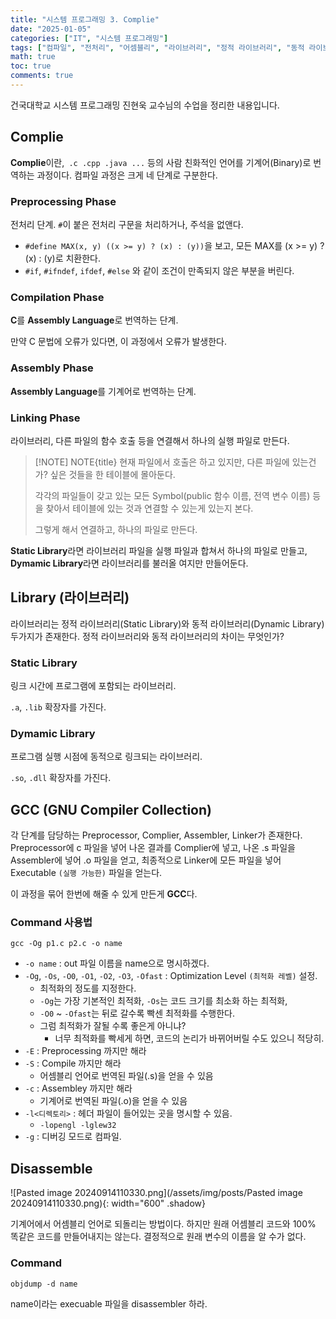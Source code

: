```yaml
---
title: "시스템 프로그래밍 3. Complie"
date: "2025-01-05"
categories: ["IT", "시스템 프로그래밍"]
tags: ["컴파일", "전처리", "어셈블리", "라이브러리", "정적 라이브러리", "동적 라이브러리", "GCC", "최적화"]
math: true
toc: true
comments: true
---
```


건국대학교 시스템 프로그래밍 진현욱 교수님의 수업을 정리한 내용입니다.

## Complie

**Complie**이란,` .c .cpp .java ...` 등의 사람 친화적인 언어를 기계어(Binary)로 번역하는 과정이다. 컴파일 과정은 크게 네 단계로 구분한다.

### Preprocessing Phase

전처리 단계. `#`이 붙은 전처리 구문을 처리하거나, 주석을 없앤다.

- `#define MAX(x, y) ((x >= y) ? (x) : (y))`을 보고, 모든 MAX를 (x >= y) ? (x) : (y)로 치환한다.
- `#if`, `#ifndef`, `ifdef`, `#else` 와 같이 조건이 만족되지 않은 부분을 버린다.

### Compilation Phase

**C**를 **Assembly Language**로 번역하는 단계. 

만약 C 문법에 오류가 있다면, 이 과정에서 오류가 발생한다.

### Assembly Phase

**Assembly Language**를 기계어로 번역하는 단계.

### Linking Phase

라이브러리, 다른 파일의 함수 호출 등을 연결해서 하나의 실행 파일로 만든다.

> [!NOTE] NOTE{title}
> 현재 파일에서 호출은 하고 있지만, 다른 파일에 있는건가? 싶은 것들을 한 테이블에 몰아둔다.
> 
> 각각의 파일들이 갖고 있는 모든 Symbol(public 함수 이름, 전역 변수 이름) 등을 찾아서 테이블에 있는 것과 연결할 수 있는게 있는지 본다.
> 
> 그렇게 해서 연결하고, 하나의 파일로 만든다.

**Static Library**라면 라이브러리 파일을 실행 파일과 합쳐서 하나의 파일로 만들고,
**Dymamic Library**라면 라이브러리를 불러올 여지만 만들어둔다.

## Library (라이브러리)

라이브러리는 정적 라이브러리(Static Library)와 동적 라이브러리(Dynamic Library) 두가지가 존재한다. 정적 라이브러리와 동적 라이브러리의 차이는 무엇인가?
### Static Library

링크 시간에 프로그램에 포함되는 라이브러리.

`.a`, `.lib` 확장자를 가진다.

### Dymamic Library

프로그램 실행 시점에 동적으로 링크되는 라이브러리.

`.so`, `.dll` 확장자를 가진다.

## GCC (GNU Compiler Collection)

각 단계를 담당하는 Preprocessor, Complier, Assembler, Linker가 존재한다. Preprocessor에 c 파일을 넣어 나온 결과를 Complier에 넣고, 나온 .s 파일을 Assembler에 넣어 .o 파일을 얻고, 최종적으로 Linker에 모든 파일을 넣어 Executable `(실행 가능한)` 파일을 얻는다.

이 과정을 묶어 한번에 해줄 수 있게 만든게 **GCC**다.

### Command 사용법

```shell
gcc -Og p1.c p2.c -o name
```

- `-o name` : out 파일 이름을 name으로 명시하겠다.
- `-Og`, `-Os`, `-O0`, `-O1`, `-O2`, `-O3`, `-Ofast` : Optimization Level `(최적화 레벨)` 설정.
    - 최적화의 정도를 지정한다.
    - `-Og`는 가장 기본적인 최적화, `-Os`는 코드 크기를 최소화 하는 최적화,
    - `-O0` ~ `-Ofast`는 뒤로 갈수록 빡센 최적화를 수행한다.
    - 그럼 최적화가 잘될 수록 좋은게 아니냐?
        - 너무 최적화를 빡세게 하면, 코드의 논리가 바뀌어버릴 수도 있으니 적당히.
- `-E` : Preprocessing 까지만 해라
- `-S` : Compile 까지만 해라
    - 어셈블리 언어로 번역된 파일(.s)을 얻을 수 있음
- `-c` : Assembley 까지만 해라
    - 기계어로 번역된 파일(.o)을 얻을 수 있음
- `-l<디렉토리>` : 헤더 파일이 들어있는 곳을 명시할 수 있음.
    - `-lopengl -lglew32`
- `-g` : 디버깅 모드로 컴파일.

## Disassemble

![Pasted image 20240914110330.png](/assets/img/posts/Pasted image 20240914110330.png){: width="600" .shadow}

기계어에서 어셈블리 언어로 되돌리는 방법이다. 하지만 원래 어셈블리 코드와 100% 똑같은 코드를 만들어내지는 않는다. 결정적으로 원래 변수의 이름을 알 수가 없다.

### Command

```shell
objdump -d name
```

name이라는 execuable 파일을 disassembler 하라.